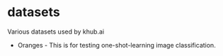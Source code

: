 # datasets
Various datasets used by khub.ai

- Oranges - This is for testing one-shot-learning image classification.


